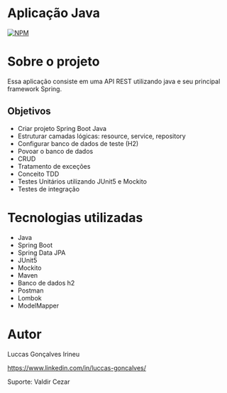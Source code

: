 # Aplicação Java
[![NPM](https://img.shields.io/npm/l/react)](https://github.com/luccasirineu/SpringWebService/blob/main/LICENSE) 

# Sobre o projeto


Essa aplicação consiste em uma API REST utilizando java e seu principal framework Spring.


## Objetivos
- Criar projeto Spring Boot Java
- Estruturar camadas lógicas: resource, service, repository
- Configurar banco de dados de teste (H2)
- Povoar o banco de dados
- CRUD 
- Tratamento de exceções
- Conceito TDD
- Testes Unitários utilizando JUnit5 e Mockito
- Testes de integração


# Tecnologias utilizadas
- Java
- Spring Boot
- Spring Data JPA
- JUnit5
- Mockito
- Maven
- Banco de dados h2
- Postman
- Lombok
- ModelMapper





# Autor

Luccas Gonçalves Irineu

https://www.linkedin.com/in/luccas-goncalves/

Suporte: Valdir Cezar
